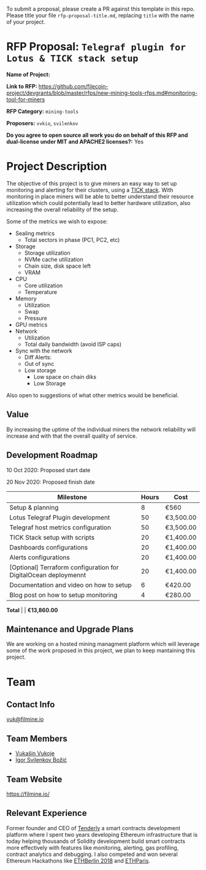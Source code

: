 To submit a proposal, please create a PR against this template in this repo. Please title your file `rfp-proposal-title.md`, replacing `title` with the name of your project.

# RFP Proposal: `Telegraf plugin for Lotus & TICK stack setup`

**Name of Project:**

**Link to RFP:** https://github.com/filecoin-project/devgrants/blob/master/rfps/new-mining-tools-rfps.md#monitoring-tool-for-miners

**RFP Category:** `mining-tools`

**Proposers:** `vvkio`, `svilenkov` 

**Do you agree to open source all work you do on behalf of this RFP and dual-license under MIT and APACHE2 licenses?:** Yes

# Project Description

The objective of this project is to give miners an easy way to set up monitoring and alerting for their clusters, using a [TICK stack](https://wiki.archlinux.org/index.php/TICK_stack). With monitoring in place miners will be able to better understand their resource utilization which could potentially lead to better hardware utilization, also increasing the overall reliability of the setup.

Some of the metrics we wish to expose:

- Sealing metrics
    - Total sectors in phase (PC1, PC2, etc)
- Storage
    - Storage utilization
    - NVMe cache utilization
    - Chain size, disk space left
    - VRAM
- CPU
    - Core utilization
    - Temperature
- Memory
    - Utilization
    - Swap
    - Pressure
- GPU metrics
- Network
    - Utilization
    - Total daily bandwidth (avoid ISP caps)
- Sync with the network
    - Diff
Alerts:
  - Out of sync
  - Low storage
    - Low space on chain diks
    - Low Storage
    
Also open to suggestions of what other metrics would be beneficial.

## Value

By increasing the uptime of the individual miners the network reliability will increase and with that the overall quality of service.

## Development Roadmap

10 Oct 2020: Proposed start date

20 Nov 2020: Proposed finish date

Milestone | Hours | Cost
--- | --- | ---
Setup & planning | 8 | €560
Lotus Telegraf Plugin development | 50 | €3,500.00		
Telegraf host metrics configuration | 50 | €3,500.00
TICK Stack setup with scripts | 20 | €1,400.00
Dashboards configurations | 20 | €1,400.00
Alerts configurations | 20 | €1,400.00
[Optional] Terraform configuration for DigitalOcean deploymennt | 20 | €1,400.00
Documentation and video on how to setup | 6 | €420.00
Blog post on how to setup monitoring | 4 | €280.00

**Total** |  | 	**€13,860.00**


## Maintenance and Upgrade Plans

We are working on a hosted mining managment platform which will leverage some of the work proposed in this project, we plan to keep mantaining this project.

# Team

## Contact Info

vuk@filmine.io

## Team Members 

- [Vukašin Vukoje](http://linkedin.com/in/vvkio/)
- [Igor Svilenkov Božić](https://ipfs.io/ipfs/QmYmxjToxg4fKeTqsXAfWigRTXBJK2YDxxFncVFJLpnxB8)

## Team Website

https://filmine.io/

## Relevant Experience

Former founder and CEO of [Tenderly](https://tenderly.dev/) a smart contracts development platform where I spent two years developing Ethereum infrastructure that is today helping thousands of Solidity development build smart contracts more effectively with features like monitoring, alerting, gas profiling, contract analytics and debugging. I also competed and won several Ethereum Hackathons like [ETHBerlin 2018](https://devpost.com/software/smart-alert-s5p1zw) and [ETHParis](https://devpost.com/software/zippo).
